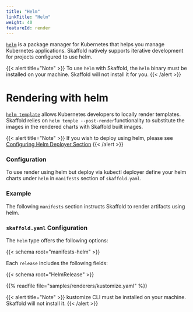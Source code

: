 ```yaml
---
title: "Helm"
linkTitle: "Helm"
weight: 40
featureId: render
---
```


[`helm`](https://helm.sh/) is a package manager for Kubernetes that helps you
manage Kubernetes applications. Skaffold natively supports iterative development
for projects configured to use helm.

{{< alert title="Note" >}}
To use `helm` with Skaffold, the `helm` binary must be installed on your machine. Skaffold will not install it for you.
{{< /alert >}}

# Rendering with helm
[`helm template`](https://helm.sh/docs/helm/helm_template/) allows Kubernetes
developers to locally render templates. Skaffold relies on `helm temple --post-render`functionality to substitute the images
in the rendered charts with Skaffold built images.


{{< alert title="Note" >}}
If you wish to deploy using helm, please see [Configuring Helm Deployer Section](../deployers/helm.md)
{{< /alert >}}

### Configuration

To use render using helm but deploy via kubectl deployer define your helm charts under
`helm` in `manifests` section of `skaffold.yaml`.


### Example
The following `manifests` section instructs Skaffold to render
artifacts using helm.

### `skaffold.yaml` Configuration

The `helm` type offers the following options:

{{< schema root="manifests-helm" >}}

Each `release` includes the following fields:

{{< schema root="HelmRelease" >}}



{{% readfile file="samples/renderers/kustomize.yaml" %}}

{{< alert title="Note" >}}
kustomize CLI must be installed on your machine. Skaffold will not
install it.
{{< /alert >}}

